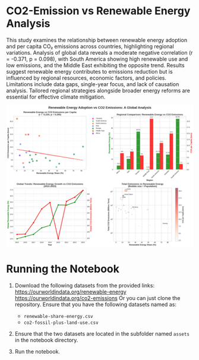 # CO2-Emission vs Renewable Energy Analysis
This study examines the relationship between renewable energy adoption and per capita CO₂ emissions across countries, highlighting regional variations. Analysis of global data reveals a moderate negative correlation (r = -0.371, p = 0.098), with South America showing high renewable use and low emissions, and the Middle East exhibiting the opposite trend. Results suggest renewable energy contributes to emissions reduction but is influenced by regional resources, economic factors, and policies. Limitations include data gaps, single-year focus, and lack of causation analysis. Tailored regional strategies alongside broader energy reforms are essential for effective climate mitigation.

![Full Diagram](full_diagram.png)
# Running the Notebook

1. Download the following datasets from the provided links:
https://ourworldindata.org/renewable-energy
https://ourworldindata.org/co2-emissions
Or you can just clone the repository. Ensure that you have the following datasets named as: 
   - `renewable-share-energy.csv`  
   - `co2-fossil-plus-land-use.csv`

3. Ensure that the two datasets are located in the subfolder named `assets` in the notebook directory.

4. Run the notebook.
